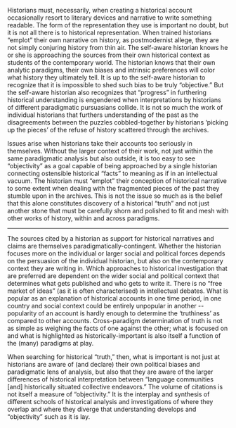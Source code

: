 Historians must, necessarily, when creating a historical account occasionally resort to literary devices and narrative to write something readable. The form of the representation they use is important no doubt, but it is not all there is to historical representation. When trained historians “emplot” their own narrative on history, as postmodernist allege, they are not simply conjuring history from thin air. The self-aware historian knows he or she is approaching the sources from their own historical context as students of the contemporary world. The historian knows that their own analytic paradigms, their own biases and intrinsic preferences will color what history they ultimately tell. It is up to the self-aware historian to recognize that it is impossible to shed such bias to be truly “objective.” But the self-aware historian also recognizes that “progress” in furthering historical understanding is engendered when interpretations by historians of different paradigmatic pursuasians collide. It is not so much the work of individual historians that furthers understanding of the past as the disagreements between the puzzles cobbled-together by historians ‘picking up the pieces’ of the refuse of history scattered through the archives.

Issues arise when historians take their accounts too seriously in themselves. Without the larger context of their work, not just within the same paradigmatic analysis but also outside, it is too easy to see “objectivity” as a goal capable of being approached by a single historian connecting ostensible historical “facts” to meaning as if in an intellectual vacuum. The historian must “emplot” their conception of historical narrative to some extent when dealing with the fragmented pieces of the past they stumble upon in the archives. This is not the issue so much as is the belief that this alone constitutes discovery of a historical “truth” and not just another stone that must be carefully shorn and polished to fit and mesh with other works of history, within and across paradigms.

- - -

The sources cited by a historian as support for historical narratives and claims are themselves paradigmatically-contingent. Whether the historian focuses more on the individual or larger social and political forces depends on the persuasion of the individual historian, but also on the contemporary context they are writing in. Which approaches to historical investigation that are preferred are dependent on the wider social and political context that determines what gets published and who gets to write it. There is no “free market of ideas” (as it is often characterised) in intellectual debates. What is popular as an explanation of historical accounts in one time period, in one country and social context could be entirely unpopular in another -- popularity of an account is hardly enough to determine the ‘truthiness’ as compared to other accounts. Cross-paradigm determination of truth is not as simple as weighing the facts of one against the other; what is focused on and what is highlighted as historically-important is also itself a function of the (many) paradigms at play.

When searching for historical “truth,” then, what is important is not just at historians are aware of (and declare) their own political biases and paradigmatic lens of analysis, but also that they are aware of the larger differences of historical interpretation between “language communities [and] historically situated collective endeavors.” The volume of citations is not itself a measure of “objectivity.” It is the interplay and synthesis of different schools of historical analysis and investigations of where they overlap and where they diverge that understanding develops and “objectivity” such as it is lay.
